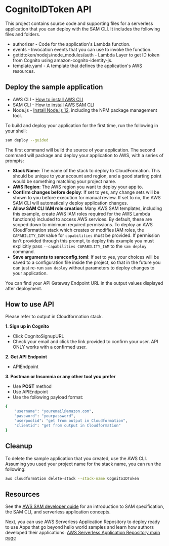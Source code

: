 # CognitoIDToken API

This project contains source code and supporting files for a serverless application that you can deploy with the SAM CLI. It includes the following files and folders.

- authorizer - Code for the application's Lambda function.
- events - Invocation events that you can use to invoke the function.
- getidtoken/nodejs/node_modules/auth - Lambda Layer to get ID token from Cognito using amazon-cognito-identity-js.
- template.yaml - A template that defines the application's AWS resources.

## Deploy the sample application
* AWS CLI - [How to install AWS CLI](https://docs.aws.amazon.com/cli/latest/userguide/cli-chap-install.html)
* SAM CLI - [How to install AWS SAM CLI](https://docs.aws.amazon.com/serverless-application-model/latest/developerguide/serverless-sam-cli-install.html)
* Node.js - [Install Node.js 12](https://nodejs.org/en/download/package-manager/), including the NPM package management tool.


To build and deploy your application for the first time, run the following in your shell:

```bash
sam deploy --guided
```

The first command will build the source of your application. The second command will package and deploy your application to AWS, with a series of prompts:

* **Stack Name**: The name of the stack to deploy to CloudFormation. This should be unique to your account and region, and a good starting point would be something matching your project name.
* **AWS Region**: The AWS region you want to deploy your app to.
* **Confirm changes before deploy**: If set to yes, any change sets will be shown to you before execution for manual review. If set to no, the AWS SAM CLI will automatically deploy application changes.
* **Allow SAM CLI IAM role creation**: Many AWS SAM templates, including this example, create AWS IAM roles required for the AWS Lambda function(s) included to access AWS services. By default, these are scoped down to minimum required permissions. To deploy an AWS CloudFormation stack which creates or modifies IAM roles, the `CAPABILITY_IAM` value for `capabilities` must be provided. If permission isn't provided through this prompt, to deploy this example you must explicitly pass `--capabilities CAPABILITY_IAM` to the `sam deploy` command.
* **Save arguments to samconfig.toml**: If set to yes, your choices will be saved to a configuration file inside the project, so that in the future you can just re-run `sam deploy` without parameters to deploy changes to your application.

You can find your API Gateway Endpoint URL in the output values displayed after deployment.

## How to use API
Please refer to output in Cloudformation stack.

**1. Sign up in Cognito**
- Click CognitoSignupURL
- Check your email and click the link provided to confirm your user. API ONLY works with a confirmed user.

**2. Get API Endpoint**
- APIEndpoint

**3. Postman or Insomnia or any other tool you prefer**
- Use **POST** method
- Use APIEndpoint
- Use the following payload format:

```bash
{
    "username": "youremail@amazon.com",
    "password": "yourpassword",
    "userpoolid": "get from output in Cloudformation",
    "clientid": "get from output in Cloudformation"
}
```

## Cleanup

To delete the sample application that you created, use the AWS CLI. Assuming you used your project name for the stack name, you can run the following:

```bash
aws cloudformation delete-stack --stack-name CognitoIDToken
```

## Resources

See the [AWS SAM developer guide](https://docs.aws.amazon.com/serverless-application-model/latest/developerguide/what-is-sam.html) for an introduction to SAM specification, the SAM CLI, and serverless application concepts.

Next, you can use AWS Serverless Application Repository to deploy ready to use Apps that go beyond hello world samples and learn how authors developed their applications: [AWS Serverless Application Repository main page](https://aws.amazon.com/serverless/serverlessrepo/)
